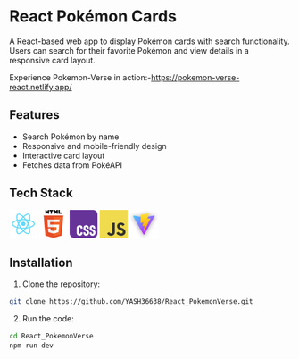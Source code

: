 # React Pokémon Cards

A React-based web app to display Pokémon cards with search functionality. Users can search for their favorite Pokémon and view details in a responsive card layout.

Experience Pokemon-Verse in action:-https://pokemon-verse-react.netlify.app/

## Features
- Search Pokémon by name
- Responsive and mobile-friendly design
- Interactive card layout
- Fetches data from PokéAPI

## Tech Stack
<p align="left">
  <img src="https://raw.githubusercontent.com/github/explore/main/topics/react/react.png" alt="React" width="50" height="50"/>
  <img src="https://raw.githubusercontent.com/github/explore/main/topics/html/html.png" alt="HTML5" width="50" height="50"/>
  <img src="https://raw.githubusercontent.com/github/explore/main/topics/css/css.png" alt="CSS3" width="50" height="50"/>
  <img src="https://raw.githubusercontent.com/github/explore/main/topics/javascript/javascript.png" alt="JavaScript" width="50" height="50"/>
  <img src="https://raw.githubusercontent.com/github/explore/main/topics/vite/vite.png" alt="Vite" width="50" height="50"/>
</p>

## Installation
1. Clone the repository:
```bash
git clone https://github.com/YASH36638/React_PokemonVerse.git
```
2. Run the code:
```bash
cd React_PokemonVerse
npm run dev
```
